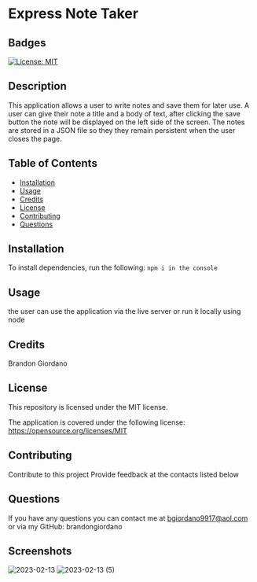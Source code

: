 # Express Note Taker

## Badges

[![License: MIT](https://img.shields.io/badge/License-MIT-yellow.svg)](https://opensource.org/licenses/MIT)

## Description

This application allows a user to write notes and save them for later use. A user can give their note a title and a body of text, after clicking the save button the note will be displayed on the left side of the screen. The notes are stored in a JSON file so they they remain persistent when the user closes the page.

## Table of Contents

- [Installation](#installation)
- [Usage](#usage)
- [Credits](#credits)
- [License](#license)
- [Contributing](#contributing)
- [Questions](#questions)

## Installation

To install dependencies, run the following:
`npm i in the console`

## Usage

the user can use the application via the live server or run it locally using node

## Credits

Brandon Giordano

## License

This repository is licensed under the MIT license.

The application is covered under the following license:  
 https://opensource.org/licenses/MIT

## Contributing

Contribute to this project Provide feedback at the contacts listed below

## Questions

If you have any questions you can contact me at bgiordano9917@aol.com or via my GitHub: brandongiordano

## Screenshots
![2023-02-13](https://user-images.githubusercontent.com/110688825/218536254-49e73946-a65b-4bb6-b95f-76ae5c3a0e93.png)
![2023-02-13 (5)](https://user-images.githubusercontent.com/110688825/218536275-51882bda-69bd-463f-b933-54f809376ff9.png)


